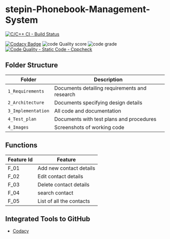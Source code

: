 # stepin-Phonebook-Management-System
[![C/C++ CI - Build Status](https://github.com/GoutamiJadhav/stepin-Phonebook-Management-System/actions/workflows/c-cpp.yml/badge.svg)](https://github.com/GoutamiJadhav/stepin-Phonebook-Management-System/actions/workflows/c-cpp.yml)

[![Codacy Badge](https://app.codacy.com/project/badge/Grade/f3234cb3086f45de94cf627a7f7204ed)](https://www.codacy.com/gh/GoutamiJadhav/stepin-Phonebook-Management-System/dashboard?utm_source=github.com&amp;utm_medium=referral&amp;utm_content=GoutamiJadhav/stepin-Phonebook-Management-System&amp;utm_campaign=Badge_Grade)
![code Quality score](https://www.code-inspector.com/project/27495/score/svg)
![code grade](https://www.code-inspector.com/project/27495/status/svg)
[![Code Quality - Static Code - Cppcheck](https://github.com/GoutamiJadhav/stepin-Phonebook-Management-System/actions/workflows/cppcheck.yml/badge.svg)](https://github.com/GoutamiJadhav/stepin-Phonebook-Management-System/actions/workflows/cppcheck.yml)

## Folder Structure
Folder             | Description
-------------------| -----------------------------------------
`1_Requirements`   | Documents detailing requirements and research
`2_Architecture`   | Documents specifying design details
`3_Implementation` | All code and documentation
`4_Test_plan`      | Documents with test plans and procedures
`4_Images`         | Screenshots of working code

## Functions 

| Feature Id | Feature |
| -----------|---------|
|F_01| Add new contact details |
|F_02| Edit contact details |
|F_03| Delete contact details |
|F_04| search contact|
|F_05| List of all the contacts |


## Integrated Tools to GitHub
*  [Codacy](https://www.codacy.com/)
